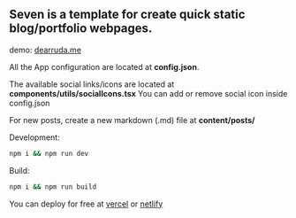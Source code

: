 ## Seven is a template for create quick static blog/portfolio webpages.

demo: [dearruda.me](http://dearruda.me/)

All the App configuration are located at **config.json**.

The available social links/icons are located at **components/utils/socialIcons.tsx**
You can add or remove social icon inside config.json

For new posts, create a new markdown (.md) file at **content/posts/** 

Development:
```bash
npm i && npm run dev

```

Build:
```bash
npm i && npm run build
```

You can deploy for free at [vercel](https://vercel.com/dashboard) or [netlify](https://www.netlify.com/)
